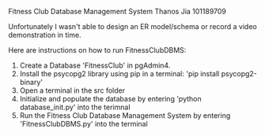 Fitness Club Database Management System
Thanos Jia
101189709

Unfortunately I wasn't able to design an ER model/schema or record a video demonstration in time.

Here are instructions on how to run FitnessClubDBMS:

1. Create a Database 'FitnessClub' in pgAdmin4.
2. Install the psycopg2 library using pip in a terminal: 'pip install psycopg2-binary'
3. Open a terminal in the src folder
4. Initialize and populate the database by entering 'python database_init.py' into the terimnal
5. Run the Fitness Club Database Management System by entering 'FitnessClubDBMS.py' into the terminal